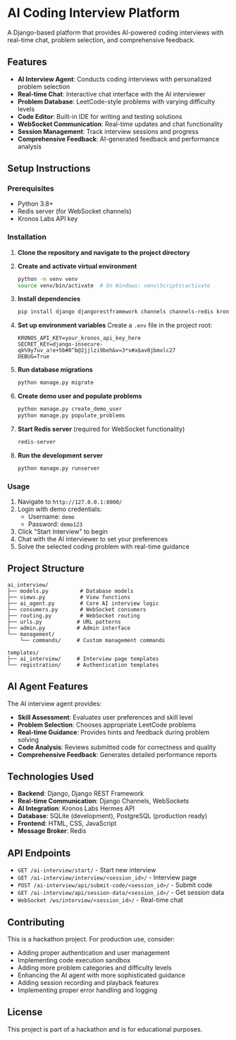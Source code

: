 # AI Coding Interview Platform

A Django-based platform that provides AI-powered coding interviews with real-time chat, problem selection, and comprehensive feedback.

## Features

- **AI Interview Agent**: Conducts coding interviews with personalized problem selection
- **Real-time Chat**: Interactive chat interface with the AI interviewer
- **Problem Database**: LeetCode-style problems with varying difficulty levels
- **Code Editor**: Built-in IDE for writing and testing solutions
- **WebSocket Communication**: Real-time updates and chat functionality
- **Session Management**: Track interview sessions and progress
- **Comprehensive Feedback**: AI-generated feedback and performance analysis

## Setup Instructions

### Prerequisites

- Python 3.8+
- Redis server (for WebSocket channels)
- Kronos Labs API key

### Installation

1. **Clone the repository and navigate to the project directory**

2. **Create and activate virtual environment**
   ```bash
   python -m venv venv
   source venv/bin/activate  # On Windows: venv\Scripts\activate
   ```

3. **Install dependencies**
   ```bash
   pip install django djangorestframework channels channels-redis kronoslabs python-dotenv
   ```

4. **Set up environment variables**
   Create a `.env` file in the project root:
   ```
   KRONOS_API_KEY=your_kronos_api_key_here
   SECRET_KEY=django-insecure-qk%9y7uv_a!e+5b#8^b@2jjlzi9beh&v=3*s#a$av0jbmxlc27
   DEBUG=True
   ```

5. **Run database migrations**
   ```bash
   python manage.py migrate
   ```

6. **Create demo user and populate problems**
   ```bash
   python manage.py create_demo_user
   python manage.py populate_problems
   ```

7. **Start Redis server** (required for WebSocket functionality)
   ```bash
   redis-server
   ```

8. **Run the development server**
   ```bash
   python manage.py runserver
   ```

### Usage

1. Navigate to `http://127.0.0.1:8000/`
2. Login with demo credentials:
   - Username: `demo`
   - Password: `demo123`
3. Click "Start Interview" to begin
4. Chat with the AI interviewer to set your preferences
5. Solve the selected coding problem with real-time guidance

## Project Structure

```
ai_interview/
├── models.py          # Database models
├── views.py           # View functions
├── ai_agent.py        # Core AI interview logic
├── consumers.py       # WebSocket consumers
├── routing.py         # WebSocket routing
├── urls.py           # URL patterns
├── admin.py          # Admin interface
└── management/
    └── commands/     # Custom management commands

templates/
├── ai_interview/     # Interview page templates
└── registration/     # Authentication templates
```

## AI Agent Features

The AI interview agent provides:

- **Skill Assessment**: Evaluates user preferences and skill level
- **Problem Selection**: Chooses appropriate LeetCode problems
- **Real-time Guidance**: Provides hints and feedback during problem solving
- **Code Analysis**: Reviews submitted code for correctness and quality
- **Comprehensive Feedback**: Generates detailed performance reports

## Technologies Used

- **Backend**: Django, Django REST Framework
- **Real-time Communication**: Django Channels, WebSockets
- **AI Integration**: Kronos Labs Hermes API
- **Database**: SQLite (development), PostgreSQL (production ready)
- **Frontend**: HTML, CSS, JavaScript
- **Message Broker**: Redis

## API Endpoints

- `GET /ai-interview/start/` - Start new interview
- `GET /ai-interview/interview/<session_id>/` - Interview page
- `POST /ai-interview/api/submit-code/<session_id>/` - Submit code
- `GET /ai-interview/api/session-data/<session_id>/` - Get session data
- `WebSocket /ws/interview/<session_id>/` - Real-time chat

## Contributing

This is a hackathon project. For production use, consider:

- Adding proper authentication and user management
- Implementing code execution sandbox
- Adding more problem categories and difficulty levels
- Enhancing the AI agent with more sophisticated guidance
- Adding session recording and playback features
- Implementing proper error handling and logging

## License

This project is part of a hackathon and is for educational purposes.
